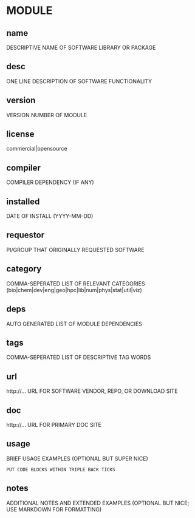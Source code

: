 # MODULE


## name

DESCRIPTIVE NAME OF SOFTWARE LIBRARY OR PACKAGE


## desc

ONE LINE DESCRIPTION OF SOFTWARE FUNCTIONALITY


## version

VERSION NUMBER OF MODULE


## license

commercial|opensource


## compiler

COMPILER DEPENDENCY (IF ANY)


## installed

DATE OF INSTALL (YYYY-MM-DD)


## requestor

PI/GROUP THAT ORIGINALLY REQUESTED SOFTWARE


## category

COMMA-SEPERATED LIST OF RELEVANT CATEGORIES (bio|chem|dev|eng|geo|hpc|lib|num|phys|stat|util|viz)


## deps

AUTO GENERATED LIST OF MODULE DEPENDENCIES


## tags

COMMA-SEPERATED LIST OF DESCRIPTIVE TAG WORDS


## url

http://... URL FOR SOFTWARE VENDOR, REPO, OR DOWNLOAD SITE


## doc

http://... URL FOR PRIMARY DOC SITE


## usage

BRIEF USAGE EXAMPLES (OPTIONAL BUT SUPER NICE)

```
PUT CODE BLOCKS WITHIN TRIPLE BACK TICKS
```


## notes

ADDITIONAL NOTES AND EXTENDED EXAMPLES (OPTIONAL BUT NICE; USE MARKDOWN FOR FORMATTING)
